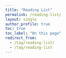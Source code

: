 ```yaml
---
title: "Reading List"
permalink: /reading-list/
layout: single
author_profile: true
toc: true
toc_label: "On this page"
redirect_from:
  - /tag/reading-list/
  - /tag/reading-list
---
```

